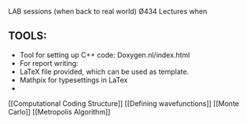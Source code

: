 LAB sessions (when back to real world) Ø434
Lectures when 

## TOOLS:
- Tool for setting up C++ code: Doxygen.nl/index.html
- For report writing:
- LaTeX file provided, which can be used as template.
- Mathpix for typesettings in LaTex
- 

[[Computational Coding Structure]]
[[Defining wavefunctions]]
[[Monte Carlo]]
[[Metropolis Algorithm]]